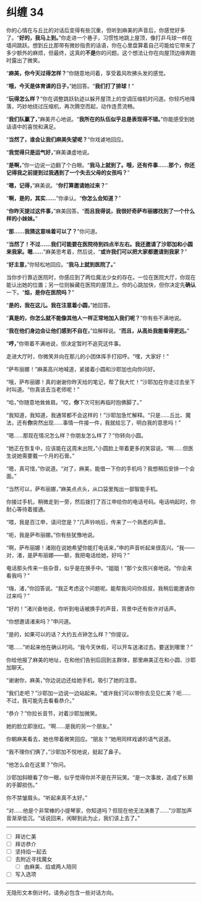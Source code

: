 # 纠缠 34

你的心情在与丘比的对话后变得有些沉重，但听到麻美的声音后，你感觉好多了。“**好的，我马上到。**”你走进一个巷子，习惯性地跳上屋顶，像打乒乓球一样在墙间跳跃。想到丘比那带有微妙指责的话语，你在心里盘算着自己可能给它带来了多少额外的麻烦，但最终，这真的**不是**你的问题。这个想法让你在向屋顶边缘奔跑时露出了微笑。

“**麻美，你今天过得怎样？**”你随意地问着，享受着风吹拂头发的感觉。

“**哦，今天是体育课的日子，**”她回答。“**我们打了排球！**”

“**玩得怎么样？**”你在调整跳跃轨迹以躲开屋顶上的空调压缩机时问道。你轻巧地降落，巧妙地绕过压缩机，再次腾空而起，动作连贯流畅。

“**我们队赢了，**”麻美开心地说。“**我所在的队伍似乎总是表现得不错。**”你能感受到她话语中的喜悦和满足。

“**当然了，谁会让我们麻美失望呢？**”你戏谑地回应。

“**我觉得只是运气好，**”麻美谦虚地说。

“**是啊，**”你一边说一边翻了个白眼。“**我马上就到了。哦，还有件事……那个，你还记得我之前提到过我遇到了一个失去父母的女孩吗？**”

“**嗯，记得，**”麻美说。“**你打算邀请她过来？**”

“**啊，是的，其实……**”你承认。“**你怎么会知道？**”

“**你昨天提过这件事，**”麻美回答。“**而且我得说，我很好奇萨布丽娜找到了一个什么样的小妹妹。**”

“**那……我猜这意味着可以了？**”你问道。

“**当然了！不过……我们可能要在医院待到四点半左右。我还邀请了沙耶加和小圆来我家。嗯……**”麻美思考着，然后说，“**或许我们可以把大家都邀请到我家？**”

“**好主意，**”你轻松地回应。“**我马上就到医院了。**”

当你步行靠近医院时，你感应到了两位魔法少女的存在。一位在医院大厅，你现在能认出她的位置；另一位则躲藏在医院的屋顶上。你的心跳加快，但你决定先**确认**一下。“**焰，是你在医院吗？**”

“**是的，我在这儿。我在注意着小圆，**”她回答。

“**真是的，你怎么就不能像其他人一样正常地加入我们呢？**”你有些不满地说。

“**我在他们身边会让他们感到不自在，**”焰解释说。“**而且，从高处我能看得更远。**”

“**哼，**”你带着不满地说，但决定暂时不追究这件事。

走进大厅时，你微笑并向在那儿的小团体挥手打招呼。“嘿，大家好！”

“萨布丽娜！”麻美高兴地喊道，紧接着小圆和沙耶加也向你问好。

“哦，萨布丽娜！真的谢谢你昨天给的笔记，帮了我大忙！”沙耶加在你走过去坐下时叫道。“你真该去当老师呢！”

“哈，”你随意地耸耸肩。“哎，**你**下次可别再临时抱佛脚了。”

“我知道，我知道，我通常都不会这样的！”沙耶加急忙解释。“只是……丘比、魔法，还有**你**突然出现……事情一件接一件，我就给忘了，明白我的意思吗！”

“嗯……那现在情况怎么样？你朋友怎么样了？”你转向小圆。

“她正在恢复中，应该能在这周末出院，”小圆脸上带着更多的笑容说。“啊……但医生说她需要戴一个月的石膏。”

“嗯，真可惜，”你说道。“对了，麻美，能借一下你的手机吗？我想稍后安排一个会面。”

“当然可以，萨布丽娜，”麻美点点头，从口袋里掏出一部智能手机。

你接过手机，稍微走到一旁，然后拨打了百江申给你的电话号码。电话响起时，你耐心等待着接通。

“喂，我是百江申，请问您是？”几声铃响后，传来了一个熟悉的声音。

“呃，我是萨布丽娜。”你有些犹豫地说。

“啊，萨布丽娜！渚刚在说她希望你能打电话来，”申的声音听起来很高兴。“我——对，渚，是萨布丽娜——额，我把电话给她，好吗？”

电话那头传来一些杂音，似乎是在换手中。“姐姐！”那个女孩兴奋地说。“你会来看我吗？”

“嗨，渚，”你回答说。“我正考虑这个问题呢。能帮我问问你叔叔，我稍后能邀请你过来吗？”

“好的！”渚兴奋地说，你听到电话被换手的声音，背景中还有些许对话声。

“你想邀请渚来吗？”申问道。

“是的，如果可以的话？大约五点钟怎么样？”你提议。

“嗯……”听起来他在确认时间。“我今天休假，可以开车送渚过去。要送到哪里？”

你给他报了麻美的地址，在和他们告别后回到主群体，那里麻美正在和小圆、沙耶加聊天。

“谢谢你，麻美，”你边说边还给她手机，吸引了她的注意。

“我们走吧？”沙耶加一边说一边站起来。“或许我们可以带你去见见仁美？呃……不过，我可能先去看看恭介。”

“恭介？”你拉长音节，对着沙耶加微笑。

她的脸立即涨红。“啊……是我的另一个朋友。”

你朝麻美看去，她也带着微笑回应。“朋友？”她用同样戏谑的语气说道。

“我不理你们俩了，”沙耶加不悦地说，挺起了鼻子。

“他怎么会在这里？”你问。

沙耶加斜眼看了你一眼，似乎觉得你并不是在开玩笑。“是一次事故，造成了长期的手脚损伤。”

你不禁皱眉头。“听起来真不太好。”

“对……他是个非常棒的小提琴家，你知道吗？但现在他无法演奏了……”沙耶加声音渐渐低沉。“话说回来，闲聊到此为止，我们该上去了。”

---

- [ ] 拜访仁美
- [ ] 拜访恭介
- [ ] 坚持焰一起去
- [ ] 去附近寻找魔女
  - [ ] 由麻美、焰或两人陪同
- [ ] 写入选项

---

无隐形文本倒计时。请务必包含一些对话方向。
